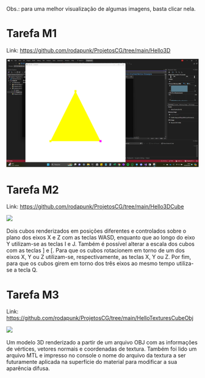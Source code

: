 Obs.: para uma melhor visualização de algumas imagens, basta clicar nela.

# Tarefa M1

Link: https://github.com/rodapunk/ProjetosCG/tree/main/Hello3D

<img src="https://github.com/rodapunk/ProjetosCG/blob/main/images/01-tarefa_m1.png">

# Tarefa M2

Link: https://github.com/rodapunk/ProjetosCG/tree/main/Hello3DCube

<img src="https://github.com/rodapunk/ProjetosCG/blob/main/images/02-tarefa_m2.gif">

Dois cubos renderizados em posições diferentes e controlados sobre o plano dos eixos X e Z com as teclas WASD, enquanto que ao longo do eixo Y utilizam-se as teclas I e J. Também é possível alterar a escala dos cubos com as teclas ] e [. Para que os cubos rotacionem em torno de um dos eixos X, Y ou Z utilizam-se, respectivamente, as teclas X, Y ou Z. Por fim, para que os cubos girem em torno dos três eixos ao mesmo tempo utiliza-se a tecla Q.

# Tarefa M3

Link: https://github.com/rodapunk/ProjetosCG/tree/main/HelloTexturesCubeObj

<img src="https://github.com/rodapunk/ProjetosCG/blob/main/images/03-tarefa_m3.gif">

Um modelo 3D renderizado a partir de um arquivo OBJ com as informações de vértices, vetores normais e coordenadas de textura. Também foi lido um arquivo MTL e impresso no console o nome do arquivo da textura a ser futuramente aplicada na superfície do material para modificar a sua aparência difusa.
